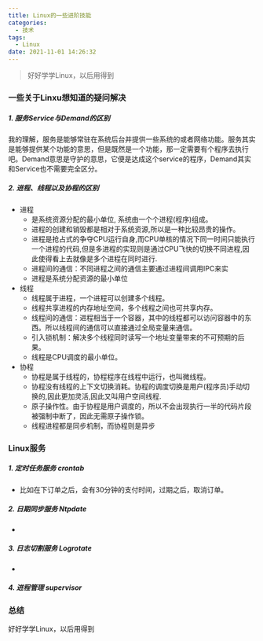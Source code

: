 ```yaml
---
title: Linux的一些进阶技能
categories:
  - 技术
tags:
  - Linux
date: 2021-11-01 14:26:32
---
```


> 好好学学Linux，以后用得到 

### 一些关于Linxu想知道的疑问解决
##### 1. 服务Service与Demand的区别
我的理解，服务是能够常驻在系统后台并提供一些系统的或者网络功能。服务其实是能够提供某个功能的意思，但是既然是一个功能，那一定需要有个程序去执行吧。Demand意思是守护的意思，它便是达成这个service的程序，Demand其实和Service也不需要完全区分。

<!--more-->

##### 2. 进程、线程以及协程的区别
- 进程
  - 是系统资源分配的最小单位, 系统由一个个进程(程序)组成。
  - 进程的创建和销毁都是相对于系统资源,所以是一种比较昂贵的操作。
  - 进程是抢占式的争夺CPU运行自身,而CPU单核的情况下同一时间只能执行一个进程的代码,但是多进程的实现则是通过CPU飞快的切换不同进程,因此使得看上去就像是多个进程在同时进行.
  - 进程间的通信：不同进程之间的通信主要通过进程间调用IPC来实
  - 进程是系统分配资源的最小单位
- 线程
  - 线程属于进程，一个进程可以创建多个线程。
  - 线程共享进程的内存地址空间，多个线程之间也可共享内存。
  - 线程间的通信：进程相当于一个容器，其中的线程都可以访问容器中的东西。所以线程间的通信可以直接通过全局变量来通信。
  - 引入锁机制：解决多个线程同时读写一个地址变量带来的不可预期的后果。
  - 线程是CPU调度的最小单位。
- 协程
  - 协程是属于线程的，协程程序在线程中运行，也叫微线程。
  - 协程没有线程的上下文切换消耗。协程的调度切换是用户(程序员)手动切换的,因此更加灵活,因此又叫用户空间线程.
  - 原子操作性。由于协程是用户调度的，所以不会出现执行一半的代码片段被强制中断了，因此无需原子操作锁。
  - 线程进程都是同步机制，而协程则是异步

### Linux服务
##### 1. 定时任务服务 crontab
- 比如在下订单之后，会有30分钟的支付时间，过期之后，取消订单。


##### 2. 日期同步服务 Ntpdate
-

##### 3. 日志切割服务 Logrotate
-

##### 4. 进程管理 supervisor

### 总结
好好学学Linux，以后用得到